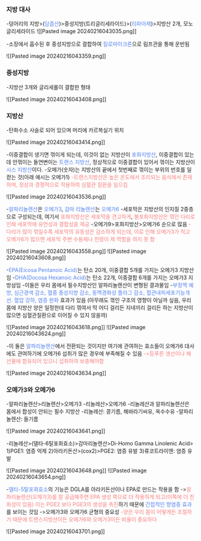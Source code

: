 ### 지방 대사
-덩어리의 지방>(<font color="#5382f0">담즙산</font>)>중성지방(트리글리세라이드)>(<font color="#5382f0">리파아제</font>)>지방산 2개, 모노글리세라이드
![[Pasted image 20240216043035.png]]

-소장에서 흡수된 후 중성지방으로 결합하여 <font color="#5382f0">킬로마이크론</font>으로 림프관을 통해 운반됨

![[Pasted image 20240216043359.png]]
### 중성지방
-지방산 3개와 글리세롤이 결합한 형태

![[Pasted image 20240216043408.png]]
### 지방산
-탄화수소 사슬로 되어 있으며 머리에 카르복실기 위치

![[Pasted image 20240216043414.png]]

-이중결합이 생기면 꺾이게 되는데, 이것이 없는 지방산이 <font color="#5382f0">포화지방산</font>, 이중결합이 있는데 안꺾이는 돌연변이는 <font color="#5382f0">트랜스 지방산</font>, 정상적으로 이중결합이 있어서 꺾이는 지방산이 <font color="#5382f0">시스 지방산</font>이다.
-오메가(숫자)는 지방산의 끝에서 첫번째로 꺾이는 부위의 번호를 일컫는 것(아래 예시는 오메가1)
<font color="#fa7e7e">-트랜스지방산은 높은 온도에서 조리되는 음식에서 존재하며, 정상과 경쟁적으로 작용하여 심혈관 질환을 일으킴</font>

![[Pasted image 20240216043536.png]]

-<font color="#5382f0">알파리놀렌산</font>은 <font color="#5382f0">오메가3</font>, <font color="#5382f0">감마 리놀렌산</font>는 <font color="#5382f0">오메가6</font>
-세포막은 지방산의 인지질 2중층으로 구성되는데, 여기서 <font color="#fa7e7e">포화지방산은 세포막을 견고하게</font>, <font color="#fa7e7e">불포화지방산은 꺾인 다리로 인해 세포막에 유연성과 결합성을 제공</font>
-오메가9>포화지방산>오메가6 순으로 많음
<font color="#fa7e7e">-다리가 많이 꺾일수록 세포막의 유동성은 감소하게 되는데, 이로 인해 오메가3가 적고 오메가6가 많으면 세포막 주변 수용체나 전령이 제 역할을 하지 못 함</font>

![[Pasted image 20240216043558.png]]
![[Pasted image 20240216043608.png]]

-<font color="#5382f0">EPA(Eicosa Pentanoic Acid)</font>는 탄소 20개, 이중결합 5개를 가지는 오메가3 지방산임
-<font color="#5382f0">DHA(Docosa Hexanoic Acid)</font>는 탄소 22개, 이중결합 6개를 가지는 오메가3 지방삼임
-이들은 우리 몸에서 필수지방산인 알파리놀렌산이 변형된 결과물임
-<font color="#5382f0">부정맥 예방, 심근경색 감소, 혈중 중성지방 감소, 동맥경화성 플라그 감소, 혈관내피세포기능개선. 혈압 강하, 염증 완화</font> 효과가 있음
(아무래도 꺾인 구조의 영향이 아닐까 싶음, 우리 몸에 지방산 양은 일정한데 다리 꺾여서 막 어디 걸리든 지네끼리 걸리든 하는 지방산이 많으면 심혈관질환으로 이어질 수 있지 않을까)

![[Pasted image 20240216043618.png]]
![[Pasted image 20240216043624.png]]

-이 둘은 <font color="#5382f0">알파리놀렌산</font>에서 전환되는 것이지만 여기에 관여하는 효소들이 오메가6 대사에도 관여하기에 오메가6 섭취가 많은 경우에 부족해질 수 있음
<font color="#fa7e7e">->등푸른 생선이나 해산물에 함유되어 있으니 섭취하여 보충해야함</font>

![[Pasted image 20240216043634.png]]
### 오메가3와 오메가6
-알파리놀렌산>리놀렌산>오메가3
-리놀레산>오메가6
-리놀레산과 알파리놀렌산은 몸에서 합성이 안되는 필수 지방산
-리놀레산: 콩기름, 해바라기씨유, 옥수수유
-알파리놀렌산: 들기름

![[Pasted image 20240216043641.png]]

-리놀레산>(델타-6탈포화효소)>감마리놀렌산>Di-Homo Gamma Linolenic Acid>
1)PGE1: 염증 억제
2)아라키돈산>(cox2)>PGE2: 염증 유발
3)류코트라이엔: 염증 유발

![[Pasted image 20240216043648.png]]
![[Pasted image 20240216043654.png]]

-<font color="#5382f0">델타-5탈포화효소</font>의 기능은 DGLA를 아라키돈산이나 EPA로 만드는 작용을 함
-><font color="#fa7e7e">알파리놀렌산(오메가3)를 잘 공급해주면 EPA 생성 쪽으로 더 작용하게 되고(이쪽에 더 친화성이 있음) 이는 PGE2 보다 PGE3의 생성을 촉진</font>하기 때문에 <font color="#5382f0">간접적인 항염증 효과</font>를 보이는 것임
->오메가3와 오메가6 균형의 중요성
<font color="#fa7e7e">-양은 우리 몸이 어떻게든 조절하기 때문에 트랜스지방산이든 오메가6와 오메가3이든 비율이 중요하다</font>

![[Pasted image 20240216043701.png]]